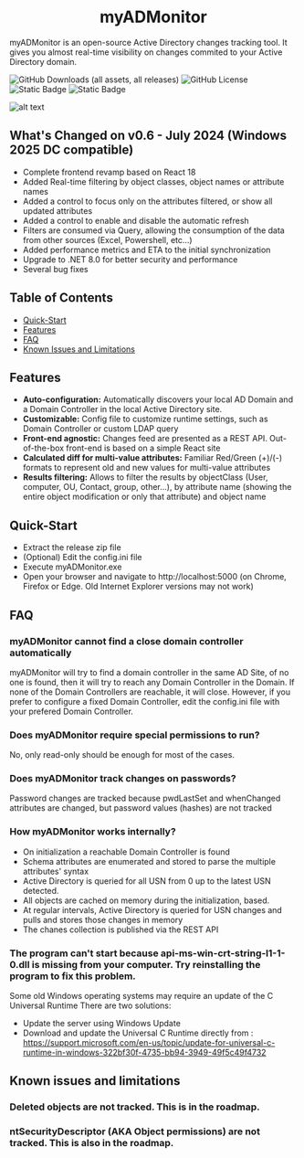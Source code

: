 <h1 align="center">
  <br>
  myADMonitor
  <br>
</h1>

myADMonitor is an open-source Active Directory changes tracking tool. It gives you almost real-time visibility on changes commited to your Active Directory domain.

![GitHub Downloads (all assets, all releases)](https://img.shields.io/github/downloads/mihemihe/myADMonitor/total?style=plastic&logo=github)
![GitHub License](https://img.shields.io/github/license/mihemihe/myADMonitor)
![Static Badge](https://img.shields.io/badge/.NET-8.0-512BD4)
![Static Badge](https://img.shields.io/badge/Typescript-3178C6?logo=typescript&logoColor=FFF)





![alt text](/blob/Example01v06.png?raw=true)

## What's Changed on v0.6 - July 2024 (Windows 2025 DC compatible)

* Complete frontend revamp based on React 18
* Added Real-time filtering by object classes, object names or attribute names
* Added a control to focus only on the attributes filtered, or show all updated attributes
* Added a control to enable and disable the automatic refresh
* Filters are consumed via Query, allowing the consumption of the data from other sources (Excel, Powershell, etc...)
* Added performance metrics and ETA to the initial synchronization
* Upgrade to .NET 8.0 for better security and performance
* Several bug fixes


## Table of Contents
- [Quick-Start](#quick-start)
- [Features](#features)
- [FAQ](#faq)
- [Known Issues and Limitations](#knownissuesandlimitations)


## Features
- __Auto-configuration:__ Automatically discovers your local AD Domain and a Domain Controller in the local Active Directory site.
- __Customizable:__ Config file to customize runtime settings, such as Domain Controller or custom LDAP query
- __Front-end agnostic:__ Changes feed are presented as a REST API. Out-of-the-box front-end is based on a simple React site
- __Calculated diff for multi-value attributes:__ Familiar Red/Green (+)/(-) formats to represent old and new values for multi-value attributes
- __Results filtering:__ Allows to filter the results by objectClass (User, computer, OU, Contact, group, other...), by attribute name (showing the entire object modification or only that attribute) and object name

## Quick-Start

- Extract the release zip file 
- (Optional) Edit the config.ini file
- Execute myADMonitor.exe
- Open your browser and navigate to http://localhost:5000 (on Chrome, Firefox or Edge. Old Internet Explorer versions may not work)


## FAQ
### myADMonitor cannot find a close domain controller automatically
myADMonitor will try to find a domain controller in the same AD Site, of no one is found, then it will try to reach any Domain Controller in the Domain. If none of the Domain Controllers are reachable, it will close. However, if you prefer to configure a fixed Domain Controller, edit the config.ini file with your prefered Domain Controller.

### Does myADMonitor require special permissions to run?
No, only read-only should be enough for most of the cases. 

### Does myADMonitor track changes on passwords?
Password changes are tracked because pwdLastSet and whenChanged attributes are changed, but password values (hashes) are not tracked

### How myADMonitor works internally?
- On initialization a reachable Domain Controller is found
- Schema attributes are enumerated and stored to parse the multiple attributes' syntax
- Active Directory is queried for all USN from 0 up to the latest USN detected.
- All objects are cached on memory during the initialization, based.
- At regular intervals, Active Directory is queried for USN changes and pulls and stores those changes in memory
- The chanes collection is published via the REST API

### The program can't start because api-ms-win-crt-string-l1-1-0.dll is missing from your computer. Try reinstalling the program to fix this problem.
Some old Windows operating systems may require an update of the C Universal Runtime
There are two solutions:
- Update the server using Windows Update
- Download and update the Universal C Runtime directly from : https://support.microsoft.com/en-us/topic/update-for-universal-c-runtime-in-windows-322bf30f-4735-bb94-3949-49f5c49f4732

## Known issues and limitations

### Deleted objects are not tracked. This is in the roadmap. 
### ntSecurityDescriptor (AKA Object permissions) are not tracked. This is also in the roadmap.
